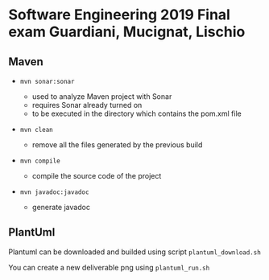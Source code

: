 # Software Engineering 2019 Final exam Guardiani, Mucignat, Lischio


## Maven

* `mvn sonar:sonar`
    * used to analyze Maven project with Sonar
    * requires Sonar already turned on 
    * to be executed in the directory which contains the pom.xml file
    
* `mvn clean`
    * remove all the files generated by the previous build
    
* `mvn compile`
    * compile the source code of the project
    
* `mvn javadoc:javadoc`
    * generate javadoc
    
## PlantUml

Plantuml can be downloaded and builded using script `plantuml_download.sh`

You can create a new deliverable png using `plantuml_run.sh`
